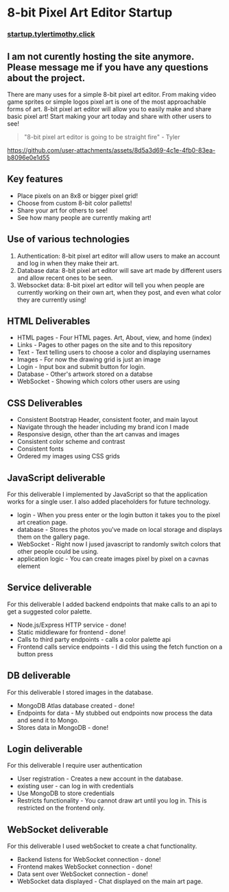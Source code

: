 # **8-bit Pixel Art Editor Startup**
### [startup.tylertimothy.click ](startup.tylertimothy.click)
## **I am not curently hosting the site anymore. Please message me if you have any questions about the project.**

There are many uses for a simple 8-bit pixel art editor.  From making video game sprites or simple logos pixel art is one of the most approachable forms of art.  8-bit pixel art editor will allow you to easily make and share basic pixel art!  Start making your art today and share with other users to see!
> "8-bit pixel art editor is going to be straight fire" - Tyler



https://github.com/user-attachments/assets/8d5a3d69-4c1e-4fb0-83ea-b8096e0e1d55


## Key features
- Place pixels on an 8x8 or bigger pixel grid!
- Choose from custom 8-bit color palletts!
- Share your art for others to see!
- See how many people are currently making art!
## Use of various technologies
1. Authentication: 8-bit pixel art editor will allow users to make an account and log in when they make their art.
2. Database data: 8-bit pixel art editor will save art made by different users and allow recent ones to be seen.
3. Websocket data: 8-bit pixel art editor will tell you when people are currently working on their own art, when they post, and even what color they are currently using!
## HTML Deliverables
- HTML pages - Four HTML pages.  Art, About, view, and home (index)
- Links - Pages to other pages on the site and to this repository
- Text - Text telling users to choose a color and displaying usernames
- Images - For now the drawing grid is just an image
- Login - Input box and submit button for login.
- Database - Other's artwork stored on a databse
- WebSocket - Showing which colors other users are using
## CSS Deliverables
- Consistent Bootstrap Header, consistent footer, and main layout 
- Navigate through the header including my brand icon I made
- Responsive design, other than the art canvas and images
- Consistent color scheme and contrast
- Consistent fonts
- Ordered my images using CSS grids
## JavaScript deliverable
For this deliverable I implemented by JavaScript so that the application works for a single user. I also added placeholders for future technology.

- login - When you press enter or the login button it takes you to the pixel art creation page.
- database - Stores the photos you've made on local storage and displays them on the gallery page.
- WebSocket - Right now I jused javascript to randomly switch colors that other people could be using.
- application logic - You can create images pixel by pixel on a cavnas element

## Service deliverable
For this deliverable I added backend endpoints that make calls to an api to get a suggested color palette. 

- Node.js/Express HTTP service - done!
- Static middleware for frontend - done!
- Calls to third party endpoints - calls a color palette api
- Frontend calls service endpoints - I did this using the fetch function on a button press

## DB deliverable
For this deliverable I stored images in the database.

- MongoDB Atlas database created - done!
- Endpoints for data - My stubbed out endpoints now process the data and send it to Mongo.
- Stores data in MongoDB - done!

## Login deliverable
For this deliverable I require user authentication

- User registration - Creates a new account in the database.
- existing user - can log in with credentials
- Use MongoDB to store credentials
- Restricts functionality - You cannot draw art until you log in. This is restricted on the frontend only.

## WebSocket deliverable
For this deliverable I used webSocket to create a chat functionality.

- Backend listens for WebSocket connection - done!
- Frontend makes WebSocket connection - done!
- Data sent over WebSocket connection - done!
- WebSocket data displayed - Chat displayed on the main art page.
